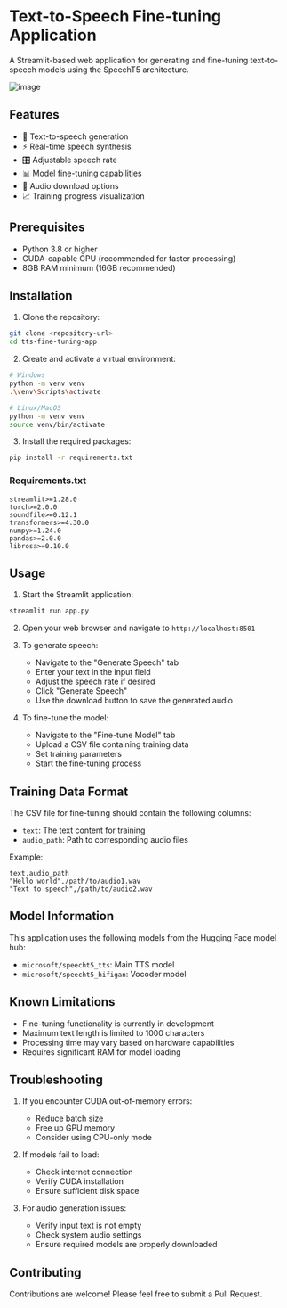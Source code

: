# Text-to-Speech Fine-tuning Application

A Streamlit-based web application for generating and fine-tuning text-to-speech models using the SpeechT5 architecture.

![image](https://github.com/user-attachments/assets/3802606a-5681-4126-a454-19fd9935b321)



## Features

- 🎤 Text-to-speech generation
- ⚡ Real-time speech synthesis
- 🎛️ Adjustable speech rate
- 📊 Model fine-tuning capabilities
- 💾 Audio download options
- 📈 Training progress visualization

## Prerequisites

- Python 3.8 or higher
- CUDA-capable GPU (recommended for faster processing)
- 8GB RAM minimum (16GB recommended)

## Installation

1. Clone the repository:
```bash
git clone <repository-url>
cd tts-fine-tuning-app
```

2. Create and activate a virtual environment:
```bash
# Windows
python -m venv venv
.\venv\Scripts\activate

# Linux/MacOS
python -m venv venv
source venv/bin/activate
```

3. Install the required packages:
```bash
pip install -r requirements.txt
```

### Requirements.txt
```
streamlit>=1.28.0
torch>=2.0.0
soundfile>=0.12.1
transformers>=4.30.0
numpy>=1.24.0
pandas>=2.0.0
librosa>=0.10.0
```

## Usage

1. Start the Streamlit application:
```bash
streamlit run app.py
```

2. Open your web browser and navigate to `http://localhost:8501`

3. To generate speech:
   - Navigate to the "Generate Speech" tab
   - Enter your text in the input field
   - Adjust the speech rate if desired
   - Click "Generate Speech"
   - Use the download button to save the generated audio

4. To fine-tune the model:
   - Navigate to the "Fine-tune Model" tab
   - Upload a CSV file containing training data
   - Set training parameters
   - Start the fine-tuning process

## Training Data Format

The CSV file for fine-tuning should contain the following columns:
- `text`: The text content for training
- `audio_path`: Path to corresponding audio files

Example:
```csv
text,audio_path
"Hello world",/path/to/audio1.wav
"Text to speech",/path/to/audio2.wav
```

## Model Information

This application uses the following models from the Hugging Face model hub:
- `microsoft/speecht5_tts`: Main TTS model
- `microsoft/speecht5_hifigan`: Vocoder model

## Known Limitations

- Fine-tuning functionality is currently in development
- Maximum text length is limited to 1000 characters
- Processing time may vary based on hardware capabilities
- Requires significant RAM for model loading

## Troubleshooting

1. If you encounter CUDA out-of-memory errors:
   - Reduce batch size
   - Free up GPU memory
   - Consider using CPU-only mode

2. If models fail to load:
   - Check internet connection
   - Verify CUDA installation
   - Ensure sufficient disk space

3. For audio generation issues:
   - Verify input text is not empty
   - Check system audio settings
   - Ensure required models are properly downloaded

## Contributing

Contributions are welcome! Please feel free to submit a Pull Request.

